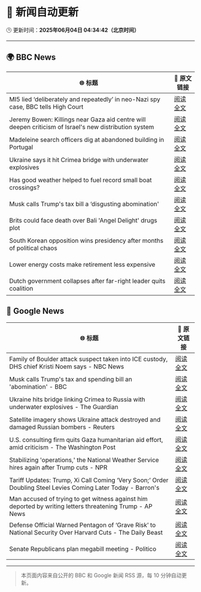 # 🧠 新闻自动更新

🕒 更新时间：**2025年06月04日 04:34:42（北京时间）**

---

## 🌍 BBC News

| 🌐 标题 | 🔗 原文链接 |
|--------|-------------|
| MI5 lied ‘deliberately and repeatedly’ in neo-Nazi spy case, BBC tells High Court | [阅读全文](https://www.bbc.com/news/articles/c4ge87g2lngo) |
| Jeremy Bowen: Killings near Gaza aid centre will deepen criticism of Israel's new distribution system | [阅读全文](https://www.bbc.com/news/articles/c8jgk1w320lo) |
| Madeleine search officers dig at abandoned building in Portugal | [阅读全文](https://www.bbc.com/news/articles/cy4k1vg34wlo) |
| Ukraine says it hit Crimea bridge with underwater explosives | [阅读全文](https://www.bbc.com/news/articles/cz708lpzgxro) |
| Has good weather helped to fuel record small boat crossings? | [阅读全文](https://www.bbc.com/news/articles/cwy3vq22xqzo) |
| Musk calls Trump's tax bill a ‘disgusting abomination' | [阅读全文](https://www.bbc.com/news/articles/c0j76djzgpvo) |
| Brits could face death over Bali 'Angel Delight' drugs plot | [阅读全文](https://www.bbc.com/news/articles/cewd705yy74o) |
| South Korean opposition wins presidency after months of political chaos | [阅读全文](https://www.bbc.com/news/articles/c861yyqxg4do) |
| Lower energy costs make retirement less expensive | [阅读全文](https://www.bbc.com/news/articles/cj42022gqzwo) |
| Dutch government collapses after far-right leader quits coalition | [阅读全文](https://www.bbc.com/news/articles/c0r1x5yyd5wo) |

## 📰 Google News

| 🌐 标题 | 🔗 原文链接 |
|--------|-------------|
| Family of Boulder attack suspect taken into ICE custody, DHS chief Kristi Noem says - NBC News | [阅读全文](https://news.google.com/rss/articles/CBMiugFBVV95cUxPWGFPaEFhUEczX1U2cFljZkhxNjNHU1RfQnFIQi1xdnlvek01U1V3UldUYS1OZDZuUExCejZuRWVzZUd4TlR0b2stMXlzY2VhN2dlc3VyZ0J0clJER28xVlltT2RPbXpHZTVBaFdGSmlmU1lXakUwYVZWUEFsOUQ3Z3oxVHhPREZ1Zm9kejg2SE1WbVkyRXFvMTRkeldlWjBoRVR3OWlCbmZodXJyelc3TXZDSUh4SnlMcHfSAVZBVV95cUxQT1F3UUxNX2QxMjZxU1M1dXF0TEtGV0N5WXlYZlJJOFFBN19VMEJrZk1zTFN3Y3c0LW9Zd0JVT0hacXY5ZkJERzJabGZsV29lZkktalZpQQ?oc=5) |
| Musk calls Trump's tax and spending bill an 'abomination' - BBC | [阅读全文](https://news.google.com/rss/articles/CBMiWkFVX3lxTE16Y083ZTRVZXdHX01hUTVfaDk3RHJaS3BFUDlWYXhoUjhpLUJPU0Jrb3l4ZHFTOFhSNkZ4SGNlNU1xMU5wRS03bjNoNHNiMUVFdE1Jc2Y0WmhQUdIBX0FVX3lxTE1NTFBXTll2S0ZCMWdfSnBTdS1hSUZ2Slo2alRHZkpBbHZPYUFYeS1WRTJZMW5aZUJ5bXoxOXplXzItRG10UHVsYXVnSDVkVGFUY3FqNHpPenZTdWduNFR3?oc=5) |
| Ukraine hits bridge linking Crimea to Russia with underwater explosives - The Guardian | [阅读全文](https://news.google.com/rss/articles/CBMiuAFBVV95cUxPQmp4aXJGcVpuZTNpY0V1UXJFa2U1c2Z5SFpmdE1PN0taT3BmVmQ1VlozcXR4THppeXFTQlJqQUdWNTBNdlpHZDl4b3VRa3ZCUDJ1OXg4M1NBRlE1OHl4eVdFNDV6WHlma1N1bUYzNk1qbEZKdzEwMkdVSlRZdjBVWnhfZVRSdVBIWmJQcV9YcmVlNWJHbjgyWFpjbEhFRG5CUjQ4S1VMcWd4SENDamhvdjEzU2pOcTVK?oc=5) |
| Satellite imagery shows Ukraine attack destroyed and damaged Russian bombers - Reuters | [阅读全文](https://news.google.com/rss/articles/CBMi0AFBVV95cUxOREZENXJVYW9UTlJmcDhmYnlZOXZieTJialJfdDZUdDZrZWNJM0xJaENzN2s5LVFWNXhPSlZCcVJ2aE4tZ3RxZ0RIcHNuSkYyUFNOcUF3Q3owTGtCRU1BQ1FPR3VnLVQycVgyS0RYdmRBZ2c1V1VtUjZFbHdhMU9pblNzMS1sOWdRN1U0ZFo5dUlaNExrSjBiYTlCemhMd2ZpajIzNU1tYWIxUHZyNUJWczNxdXZ4V2d3RVA3Q1U3S21kOHdZdjYwOFdVaUh6QU12?oc=5) |
| U.S. consulting firm quits Gaza humanitarian aid effort, amid criticism - The Washington Post | [阅读全文](https://news.google.com/rss/articles/CBMikAFBVV95cUxQV1B4UDdpVHREOGxId3pDZ2l1X0hRUUt1bl9zLUl1X0xCMDd3cDM5Y0N6R3hhbUNwbUx1QVVibDJza0pYNmNVZEdpNUhPSTFIZlJvRDNiMjRRNnprZVpfQkF0R0puSHJMVk9zbkpkOUNTa1E0UDZLMXdZd3I0bGhqdjFqLTZWUVU4ajgyZHFoZG4?oc=5) |
| Stabilizing 'operations,' the National Weather Service hires again after Trump cuts - NPR | [阅读全文](https://news.google.com/rss/articles/CBMinAFBVV95cUxQWmtoYmxkZmk0dnhwQnUteVR3bkF0TXRHck52RWZhc25mVDNqeFhtV1JwYkcxM0lmWTJMTl9OS000QThVQXNlYzZJNkROY2VLNEJEc0VpNzZCZ1lxTTdjakY1dEpvWGhaal9xREczXzdXaXFZUWNkY3dpLW5wcnhDRGdNdTU5X0hOV1ZqYVhISTEwVmhUc0ZDdzhRbFA?oc=5) |
| Tariff Updates: Trump, Xi Call Coming ‘Very Soon;’ Order Doubling Steel Levies Coming Later Today - Barron's | [阅读全文](https://news.google.com/rss/articles/CBMiggFBVV95cUxPZkJyZ3hsVmtuQ284eUpsNTZZdXRaeGx2TVZpV0pTZVZ6RTBUMGVEUEJqaWJ4aHllWUZ3VVlfVXpQOUJ4U0VuMVBtT01QYjNGT19UNEtfcWRvSnBRNk83MUVmaTRvRU1zakNGWGZHc1BVSGt3ZVhOcndQUDdsYUhUOUZ3?oc=5) |
| Man accused of trying to get witness against him deported by writing letters threatening Trump - AP News | [阅读全文](https://news.google.com/rss/articles/CBMiqwFBVV95cUxNTUVockJVNXJFVlBqMEotOU9ta0YwTWtZQnB2RnM1cFlYaDVQS0lpNFF3VW9nLWtrU1pCOEprM1dvVnNmeDJfRnJteGRrSTBfTjVxN18yeF9YbjNKN3U3SF9COE1ZaUs5OXpzaFlTbllHTkFjZ21wcExnTXVLWTdsbE5yREJKQUxrU3kyUUV4ek9XbVJLUnNOcFVxX2VrZnZ5VDJXUUJnN2FfRTA?oc=5) |
| Defense Official Warned Pentagon of ‘Grave Risk’ to National Security Over Harvard Cuts - The Daily Beast | [阅读全文](https://news.google.com/rss/articles/CBMitwFBVV95cUxNeTRnNFlJcDZoWndCWXpOMEs1QmVSS1pEeENwRVZtSDJBRUNCeU96dnFhMjZQQzZXQ2V1SWluR0F5S2Jvb2dVYnBGMGgwZXNtNTRvYVBPNzF2U2pzaDlYWFNWTGNkT0QxRVZJMGUzWWgtU2FJNnp6Z0pPTURiekoyUlpUbENSUUVsUXR2LXQydkt4QlNrUTFHOEw1d1BJT2F4c0c5WUQ3Q2JSc0x5TXhqYmx2N2NsZEE?oc=5) |
| Senate Republicans plan megabill meeting - Politico | [阅读全文](https://news.google.com/rss/articles/CBMiqwFBVV95cUxOeVMzN3IwVVotbW5TVkRmNHZEVDRDcEFLd0NZSEc0TlVHZXk2QVphRE1VOE45bTY4cUJZQ09VWFprSnpjbFpOb1VXamQ0aXZyXzB2anpuSkFMb0cxeUFMTlZVd0JheUwwX3dpbFN4dHluaTN4a1ctckI2dGd0Qk9jbjM2cVVDbkN2NElVOUxJcHBNcVgtdkhTN1g1YWlUT0t4dGsxZDR1TF8xQ0E?oc=5) |

---
> 本页面内容来自公开的 BBC 和 Google 新闻 RSS 源，每 10 分钟自动更新。